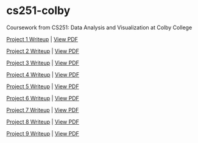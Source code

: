 # cs251-colby
Coursework from CS251: Data Analysis and Visualization at Colby College

[Project 1 Writeup](https://wiki.colby.edu/display/~ajkarale/CS251+Proj1)
| [View PDF](https://github.com/akaralekas/cs251-colby/blob/master/Project1/writeup_cs251project1.pdf)

[Project 2 Writeup](https://wiki.colby.edu/display/~ajkarale/CS251+Proj2)
| [View PDF](https://github.com/akaralekas/cs251-colby/blob/master/Project2/writeup_cs251project2.pdf)

[Project 3 Writeup](https://wiki.colby.edu/display/~ajkarale/CS251+Proj3)
| [View PDF](https://github.com/akaralekas/cs251-colby/blob/master/Project3/writeup_cs251project3.pdf)

[Project 4 Writeup](https://wiki.colby.edu/display/~ajkarale/CS251+Proj4)
| [View PDF](https://github.com/akaralekas/cs251-colby/blob/master/Project4/writeup_cs251project4.pdf)

[Project 5 Writeup](https://wiki.colby.edu/display/~ajkarale/CS251+Proj5)
| [View PDF](https://github.com/akaralekas/cs251-colby/blob/master/Project5/writeup_cs251project5.pdf)

[Project 6 Writeup](https://wiki.colby.edu/display/~ajkarale/CS251+Proj6)
| [View PDF](https://github.com/akaralekas/cs251-colby/blob/master/Project6/writeup_cs251project6.pdf)

[Project 7 Writeup](https://wiki.colby.edu/display/~ajkarale/CS251+Proj7)
| [View PDF](https://github.com/akaralekas/cs251-colby/blob/master/Project7/writeup_cs251project7.pdf)

[Project 8 Writeup](https://wiki.colby.edu/display/~ajkarale/CS251+Proj8)
| [View PDF](https://github.com/akaralekas/cs251-colby/blob/master/Project8/writeup_cs251project8.pdf)

[Project 9 Writeup](https://wiki.colby.edu/display/~ajkarale/CS251+Proj9)
| [View PDF](https://github.com/akaralekas/cs251-colby/blob/master/Project9/writeup_cs251project9.pdf)
